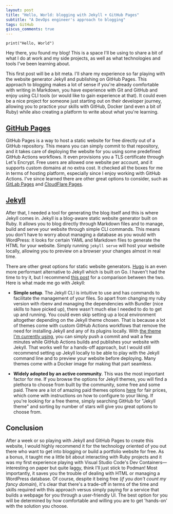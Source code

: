 ```yaml
---
layout: post
title: "Hello, World: blogging with Jekyll + GitHub Pages"
subtitle: "A DevOps engineer's approach to blogging"
tags: GitHub
giscus_comments: true
---
```


`print("Hello, World")`

Hey there, you found my blog! This is a space I'll be using to share a bit of what I do at work and my side projects, as well as what technologies and tools I've been learning about.

This first post will be a bit meta. I'll share my experience so far playing with the website generator Jekyll and publishing on GitHub Pages. This approach to blogging makes a lot of sense if you're already comfortable with writing in Markdown, you have experience with Git and GitHub and enjoy using CLI tools (or would like to gain experience at that). It could even be a nice project for someone just starting out on their developer journey, allowing you to practice your skills with GitHub, Docker (and even a bit of Ruby) while also creating a platform to write about what you're learning.

## [GitHub Pages](https://pages.github.com)

GitHub Pages is a way to host a static website for free directly out of a GitHub repository. This means you can simply commit to that repository, and it takes care of deploying the website for you using some predefined GitHub Actions workflows. It even provisions you a TLS certificate through Let's Encrypt. Free users are allowed one website per account, and it supports custom domains at no extra cost. It checked all the boxes for me in terms of hosting platform, especially since I enjoy working with GitHub Actions. I've since learned there are other great options to consider, such as [GitLab Pages](https://docs.gitlab.com/ee/user/project/pages/) and [CloudFlare Pages](https://pages.cloudflare.com/).

## [Jekyll](https://jekyllrb.com)

After that, I needed a tool for generating the blog itself and this is where Jekyll comes in. Jekyll is a blog-aware static website generator built on Ruby. It allows you to blog directly through Markdown files and to manage, build and serve your website through simple CLI commands. This means you don't have to worry about managing a database as you would with WordPress: it looks for certain YAML and Markdown files to generate the HTML for your website. Simply running `jekyll serve` will host your website locally, allowing you to preview on a browser your changes almost in real time.

There are other great options for static website generators. [Hugo](https://gohugo.io) is an even more performant alternative to Jekyll which is built on Go. I haven't had the time to try it, but I recommend [this post](https://cloudcannon.com/blog/jekyll-vs-hugo-choosing-the-right-tool-for-the-job/) for a comparison between the two.
Here is what made me go with Jekyll:

- **Simple setup**. The Jekyll CLI is intuitive to use and has commands to facilitate the management of your files. So apart from changing my ruby version with rbenv and managing the dependencies with Bundler (nice skills to have picked up), there wasn't much else I needed to do to get up and running. You could even skip setting up a local environment altogether depending on the Jekyll theme chosen. That is because a lot of themes come with custom GitHub Actions workflows that remove the need for installing Jekyll and any of its plugins locally. With [the theme I'm currently using](https://github.com/alshedivat/al-folio), you can simply push a commit and wait a few minutes while GitHub Actions builds and publishes your website with Jekyll. That works well for a hands-off approach, but I would still recommend setting up Jekyll locally to be able to play with the Jekyll command line and to preview your website before deploying. Many themes come with a Docker image for making that part seamless.

- **Widely adopted by an active community**. This was the most important factor for me. If you browse the options for Jekyll themes, you will find a plethora to choose from built by the community, some free and some paid. There are a lot of amazing paid themes options [here](https://jekyllthemes.io/) for fair prices, which come with instructions on how to configure to your liking. If you're looking for a free theme, simply searching GitHub for "Jekyll theme" and sorting by number of stars will give you great options to choose from.

## Conclusion

After a week or so playing with Jekyll and GitHub Pages to create this website, I would highly recommend it for the technology oriented of you out there who want to get into blogging or build a portfolio website for free. As a bonus, it taught me a little bit about interacting with Ruby projects and it was my first experience playing with Visual Studio Code's Dev Containers—interesting on paper but quite laggy, think I'll just stick to Podman! Most importantly, it saves you the trouble of dealing with HTML or managing a WordPress database. Of course, despite it being free (_if you don't count my fancy domain_), it's clear that there's a trade-off in terms of the time and skills required with this approach versus simply paying for a service that builds a webpage for you through a user-friendly UI. The best option for you will be determined by how comfortable and willing you are to get 'hands-on' with the solution you choose.
